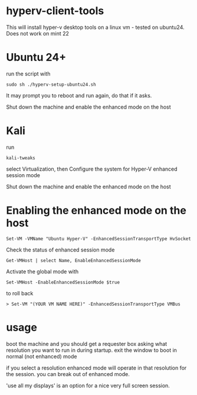# hyperv-client-tools

This will install hyper-v desktop tools on a linux vm - tested on ubuntu24. Does not work on mint 22

# Ubuntu 24+

run the script with

    sudo sh ./hyperv-setup-ubuntu24.sh

It may prompt you to reboot and run again, do that if it asks. 

Shut down the machine and enable the enhanced mode on the host

# Kali

run 

    kali-tweaks

select Virtualization, then Configure the system for Hyper-V enhanced session mode

Shut down the machine and enable the enhanced mode on the host

# Enabling the enhanced mode on the host

    Set-VM -VMName "Ubuntu Hyper-V" -EnhancedSessionTransportType HvSocket

Check the status of enhanced session mode

    Get-VMHost | select Name, EnableEnhancedSessionMode

Activate the global mode with

    Set-VMHost -EnableEnhancedSessionMode $true

to roll back

    > Set-VM "(YOUR VM NAME HERE)" -EnhancedSessionTransportType VMBus

# usage

boot the machine and you should get a requester box asking what resolution you want to run in during startup. exit the window to boot in normal (not enhanced) mode

if you select a resolution enhanced mode will operate in that resolution for the session. you can break out of enhanced mode. 

'use all my displays' is an option for a nice very full screen session. 
